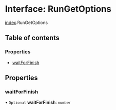 # Interface: RunGetOptions

[index](../modules/index.md).RunGetOptions

## Table of contents

### Properties

- [waitForFinish](index.RunGetOptions.md#waitforfinish)

## Properties

### <a id="waitforfinish" name="waitforfinish"></a> waitForFinish

• `Optional` **waitForFinish**: `number`
